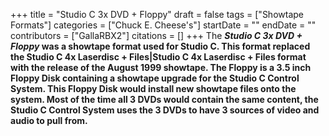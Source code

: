 +++
title = "Studio C 3x DVD + Floppy"
draft = false
tags = ["Showtape Formats"]
categories = ["Chuck E. Cheese's"]
startDate = ""
endDate = ""
contributors = ["GallaRBX2"]
citations = []
+++
The ***Studio C 3x DVD + Floppy* was a showtape format used for Studio C. This format replaced the Studio C 4x Laserdisc + Files|Studio C 4x Laserdisc + Files format with the release of the August 1999 showtape.
The Floppy is a 3.5 inch Floppy Disk containing a showtape upgrade for the Studio C Control System. This Floppy Disk would install new showtape files onto the system.
Most of the time all 3 DVDs would contain the same content, the Studio C Control System uses the 3 DVDs to have 3 sources of video and audio to pull from.**
